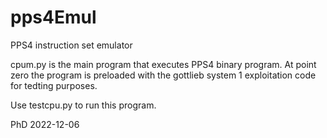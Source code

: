# pps4Emul
PPS4 instruction set emulator

cpum.py is the main program that executes PPS4 binary program. At point zero the program is preloaded with the gottlieb system 1 exploitation code for tedting purposes.

Use testcpu.py to run this program.



PhD 2022-12-06


